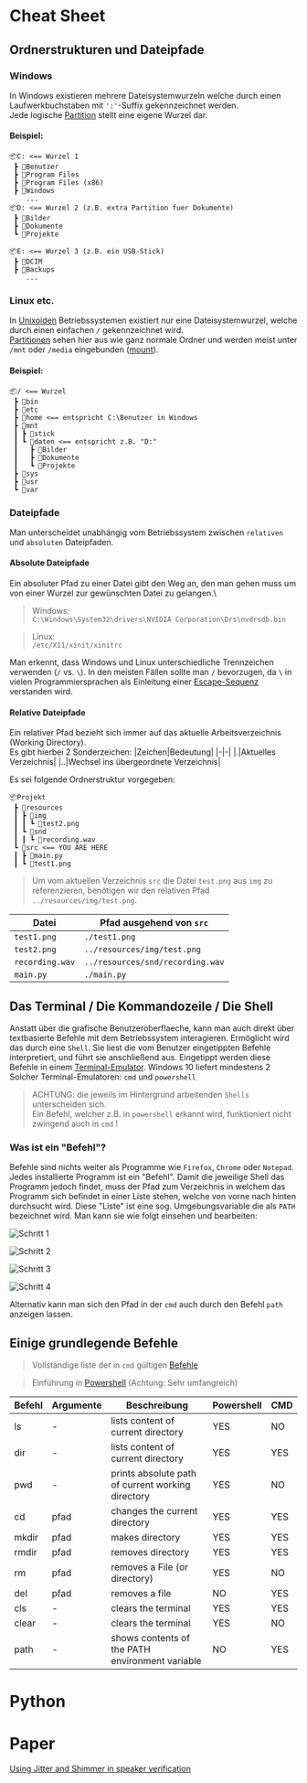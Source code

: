 # Cheat Sheet

## Ordnerstrukturen und Dateipfade
### Windows
In Windows existieren mehrere Dateisystemwurzeln welche durch einen Laufwerkbuchstaben mit `':'`-Suffix gekennzeichnet werden.\
Jede logische [Partition](https://de.wikipedia.org/wiki/Partition_(Datentr%C3%A4ger)) stellt eine eigene Wurzel dar.
#### Beispiel:
```
📦C: <== Wurzel 1 
 ┣ 📂Benutzer
 ┣ 📂Program Files
 ┣ 📂Program Files (x86)
 ┣ 📂Windows
    ...
📦D: <== Wurzel 2 (z.B. extra Partition fuer Dokumente)
 ┣ 📂Bilder
 ┣ 📂Dokumente
 ┗ 📂Projekte

📦E: <== Wurzel 3 (z.B. ein USB-Stick)
 ┣ 📂DCIM
 ┣ 📂Backups
    ...
```
### Linux etc.
In [Unixoiden](https://de.wikipedia.org/wiki/Unixoides_System) Betriebssystemen existiert nur eine Dateisystemwurzel, welche durch einen einfachen `/` gekennzeichnet wird.\
[Partitionen](https://de.wikipedia.org/wiki/Partition_(Datentr%C3%A4ger)) sehen hier aus wie ganz normale Ordner und werden meist unter `/mnt` oder `/media` eingebunden ([mount](https://de.wikipedia.org/wiki/Einh%C3%A4ngepunkt)).
#### Beispiel:
```
📦/ <== Wurzel
 ┣ 📂bin
 ┣ 📂etc
 ┣ 📂home <== entspricht C:\Benutzer in Windows
 ┣ 📂mnt
 ┃ ┣ 📂stick 
 ┃ ┗ 📂daten <== entspricht z.B. "D:"
 ┃   ┣ 📂Bilder
 ┃   ┣ 📂Dokumente
 ┃   ┗ 📂Projekte
 ┣ 📂sys
 ┣ 📂usr
 ┗ 📂var
```
### Dateipfade
Man unterscheidet unabhängig vom Betriebssystem zwischen `relativen` und `absoluten` Dateipfaden.
#### Absolute Dateipfade
Ein absoluter Pfad zu einer Datei gibt den Weg an, den man gehen muss um von einer Wurzel zur gewünschten Datei zu gelangen.\
> Windows:\
`C:\Windows\System32\drivers\NVIDIA Corporation\Drs\nvdrsdb.bin`

> Linux:\
>  `/etc/X11/xinit/xinitrc`

Man erkennt, dass Windows und Linux unterschiedliche Trennzeichen verwenden (`/` vs. `\`). In den meisten Fällen sollte man `/` bevorzugen, da `\` in vielen Programmiersprachen als Einleitung einer [Escape-Sequenz](https://de.wikipedia.org/wiki/Escape-Sequenz) verstanden wird.

#### Relative Dateipfade
Ein relativer Pfad bezieht sich immer auf das aktuelle Arbeitsverzeichnis (Working Directory).\
Es gibt hierbei 2 Sonderzeichen:
|Zeichen|Bedeutung|
|-|-|
|.|Aktuelles Verzeichnis|
|..|Wechsel ins übergeordnete Verzeichnis|

Es sei folgende Ordnerstruktur vorgegeben:
```
📦Projekt
 ┣ 📂resources
 ┃ ┣ 📂img
 ┃ ┃ ┗ 📜test2.png
 ┃ ┗ 📂snd
 ┃ ┃ ┗ 📜recording.wav
 ┗ 📂src <== YOU ARE HERE
 ┃ ┣ 📜main.py
 ┃ ┗ 📜test1.png
```
> Um vom aktuellen Verzeichnis `src` die Datei `test.png` aus `img` zu referenzieren, benötigen wir den relativen Pfad `../resources/img/test.png`.

|Datei|Pfad ausgehend von `src`|
|-|-|
|`test1.png`| `./test1.png`|
|`test2.png`|`../resources/img/test.png`|
|`recording.wav`|`../resources/snd/recording.wav`|
|`main.py`|`./main.py`|

## Das Terminal / Die Kommandozeile / Die Shell
Anstatt über die grafische Benutzeroberflaeche, kann man auch direkt über textbasierte Befehle mit dem Betriebssystem interagieren.
Ermöglicht wird das durch eine `Shell`.
Sie liest die vom Benutzer eingetippten Befehle interpretiert, und führt sie anschließend aus.
Eingetippt werden diese Befehle in einem [Terminal-Emulator](https://de.wikipedia.org/wiki/Terminalemulation).
Windows 10 liefert mindestens 2 Solcher Terminal-Emulatoren: `cmd` und `powershell` 
> ACHTUNG:
> die jeweils im Hintergrund arbeitenden `Shells` unterscheiden sich.\
> Ein Befehl, welcher z.B. in `powershell` erkannt wird, funktioniert nicht zwingend auch in `cmd` !
### Was ist ein "Befehl"?
Befehle sind nichts weiter als Programme wie `Firefox`, `Chrome` oder `Notepad`.
Jedes installierte Programm ist ein "Befehl".
Damit die jeweilige Shell das Programm jedoch findet, muss der Pfad zum Verzeichnis in welchem das Programm sich befindet in einer Liste stehen, welche von vorne nach hinten durchsucht wird.
Diese "Liste" ist eine sog. Umgebungsvariable die als `PATH` bezeichnet wird.
Man kann sie wie folgt einsehen und bearbeiten:


![Schritt 1](./Umgebungsvariablen.png)

![Schritt 2](./Umgebungsvariablen_1.png)

![Schritt 3](./Umgebungsvariablen_2.png)

![Schritt 4](./Umgebungsvariablen_3.png)


Alternativ kann man sich den Pfad in der `cmd` auch durch den Befehl `path` anzeigen lassen.

## Einige grundlegende Befehle

> Vollständige liste der in `cmd` gültigen [Befehle](https://docs.microsoft.com/de-de/windows-server/administration/windows-commands/windows-commands)

> Einführung in [Powershell](https://docs.microsoft.com/de-de/powershell/scripting/learn/ps101/01-getting-started?view=powershell-7.2) (Achtung: Sehr umfangreich)


|Befehl|Argumente|Beschreibung|Powershell|CMD|
|-|-|-|-|-|
|ls|-|lists content of current directory|YES|NO|
|dir|-|lists content of current directory|YES|YES|
|pwd|-|prints absolute path of current working directory|YES|NO|
|cd| pfad |changes the current directory|YES|YES|
|mkdir| pfad | makes directory |YES|YES|
|rmdir| pfad | removes directory |YES|YES|
|rm| pfad | removes a File (or directory)|YES|NO|
|del| pfad | removes a file| NO | YES|
|cls| - | clears the terminal | YES | YES |
|clear| -| clears the terminal | YES | NO |
|path| - | shows contents of the PATH environment variable| NO | YES |
# Python

# Paper
[Using Jitter and Shimmer in speaker verification](https://www.researchgate.net/profile/Amina-Ben-Abdallah/post/How_can_we_fuse_shimmer_and_jitter_with_MFCC_or_any_spectral_features_PLP_or_LPC_or_techniques/attachment/59d61e206cda7b8083a17467/AS%3A272540763656209%401441990189397/download/Using+Jitter+and+Shimmer+in+speaker+verification.pdf)
